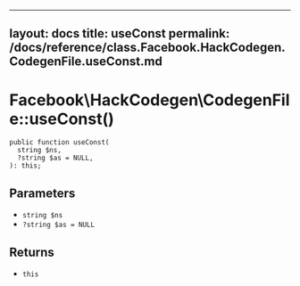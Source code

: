 
***

layout: docs
title: useConst
permalink: /docs/reference/class.Facebook.HackCodegen.CodegenFile.useConst.md
---







# Facebook\\HackCodegen\\CodegenFile::useConst()




``` Hack
public function useConst(
  string $ns,
  ?string $as = NULL,
): this;
```




## Parameters




+ ` string $ns `
+ ` ?string $as = NULL `




## Returns




* ` this `